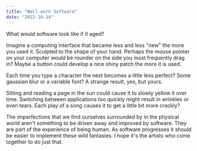 ```yaml
---
title: "Well-worn Software"
date: "2022-10-14"
---
```


What would software look like if it aged?

Imagine a computing interface that became less and less "new" the more you used it. Sculpted to the shape of your hand. Perhaps the mouse pointer on your computer would be rounder on the side you most frequently drag in? Maybe a button could develop a nice shiny patch the more it is used.

Each time you type a character the next becomes a little less perfect? Some gaussian blur or a variable font? A strange result, yes, but yours.

Sitting and reading a page in the sun could cause it to slowly yellow it over time. Switching between applications too quickly might result in wrinkles or even tears. Each play of a song causes it to get a little bit more crackly?

The imperfections that we find ourselves surrounded by in the physical world aren't something to be driven away and improved by software. They are part of the experience of being human. As software progresses it should be easier to implement these wild fantasies. I hope it's the artists who come together to do just that.